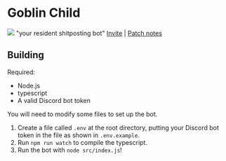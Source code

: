 Goblin Child
===

![](https://img.shields.io/badge/20-servers-blueviolet) "your resident shitposting bot"
[Invite](https://discord.com/oauth2/authorize?client_id=763525517931839520&permissions=8&scope=bot%20applications.commands) | [Patch notes](patch_notes.md)

Building
---

Required:
- Node.js
- typescript
- A valid Discord bot token

You will need to modify some files to set up the bot.  
1. Create a file called `.env` at the root directory, putting your Discord bot token in the file as shown in `.env.example`.
2. Run `npm run watch` to compile the typescript.
3. Run the bot with `node src/index.js`!
